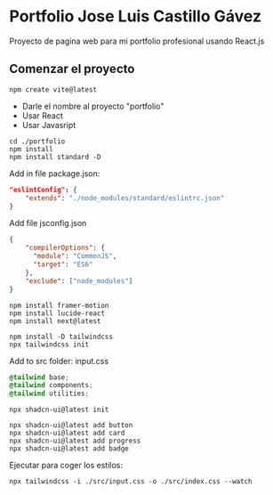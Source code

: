 # Portfolio Jose Luis Castillo Gávez

Proyecto de pagina web para mi portfolio profesional usando React.js

## Comenzar el proyecto

```console
npm create vite@latest
```

- Darle el nombre al proyecto "portfolio"
- Usar React
- Usar Javasript
  
```console
cd ./portfolio
npm install
npm install standard -D
```

Add in file package.json:

```json
"eslintConfig": {
    "extends": "./node_modules/standard/eslintrc.json"
}
```

Add file jsconfig.json

```json
{
    "compilerOptions": {
      "module": "CommonJS",
      "target": "ES6"
    },
    "exclude": ["node_modules"]
}
```

```Consolse
npm install framer-motion
npm install lucide-react
npm install next@latest

npm install -D tailwindcss
npx tailwindcss init
```

Add to src folder: input.css

```css
@tailwind base;
@tailwind components;
@tailwind utilities;
```

```Console
npx shadcn-ui@latest init

npx shadcn-ui@latest add button
npx shadcn-ui@latest add card
npx shadcn-ui@latest add progress
npx shadcn-ui@latest add badge
```

Ejecutar para coger los estilos:

```Console
npx tailwindcss -i ./src/input.css -o ./src/index.css --watch
```